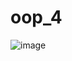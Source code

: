 # oop_4
![image](https://user-images.githubusercontent.com/102249369/231743387-4d8df8dc-f773-44d5-9bcb-fc0867b649f8.png)
